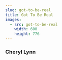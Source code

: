 ```yaml
---
slug: got-to-be-real
title: Got To Be Real
images:
  - src: got-to-be-real
    width: 600
    height: 776
---
```

### Cheryl Lynn

<div data-player="fI569nw0YUQ"></div>